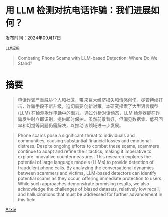 # 用 LLM 检测对抗电话诈骗：我们进展如何？

发布时间：2024年09月17日

`LLM应用`

> Combating Phone Scams with LLM-based Detection: Where Do We Stand?

# 摘要

> 电话诈骗严重威胁个人和社区，带来巨大经济损失和情感创伤。尽管持续打击，诈骗手段不断升级，迫切需要创新对策。本研究探索了大型语言模型 (LLM) 在检测欺诈电话中的潜力。通过分析对话动态，LLM 检测器能在诈骗发生时立即识别，提供即时保护。虽然前景看好，但偏见数据集、低召回率和幻觉等问题仍需解决，以推动该领域进一步发展。

> Phone scams pose a significant threat to individuals and communities, causing substantial financial losses and emotional distress. Despite ongoing efforts to combat these scams, scammers continue to adapt and refine their tactics, making it imperative to explore innovative countermeasures. This research explores the potential of large language models (LLMs) to provide detection of fraudulent phone calls. By analyzing the conversational dynamics between scammers and victims, LLM-based detectors can identify potential scams as they occur, offering immediate protection to users. While such approaches demonstrate promising results, we also acknowledge the challenges of biased datasets, relatively low recall, and hallucinations that must be addressed for further advancement in this field

[Arxiv](https://arxiv.org/abs/2409.11643)